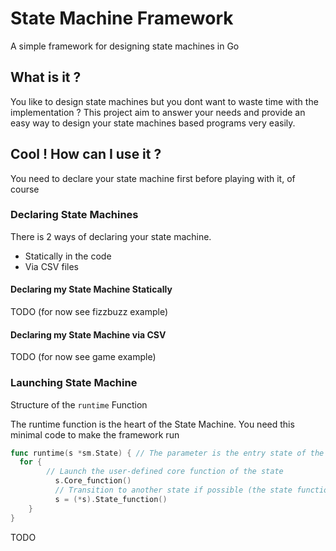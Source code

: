 # State Machine Framework
A simple framework for designing state machines in Go

## What is it ?

You like to design state machines but you dont want to waste time with the implementation ? 
This project aim to answer your needs and provide an easy way to design your state machines based programs very easily.

## Cool ! How can I use it ?

You need to declare your state machine first before playing with it, of course

### Declaring State Machines

There is 2 ways of declaring your state machine.
* Statically in the code
* Via CSV files

#### Declaring my State Machine Statically

TODO (for now see fizzbuzz example)

#### Declaring my State Machine via CSV 

TODO (for now see game example)

### Launching State Machine

Structure of the `runtime` Function

The runtime function is the heart of the State Machine. You need this minimal code to make the framework run
```go
func runtime(s *sm.State) { // The parameter is the entry state of the SM.
  for {
	    // Launch the user-defined core function of the state 
		  s.Core_function()
		  // Transition to another state if possible (the state function will take care of everything)
		  s = (*s).State_function()
	}
}
```

TODO

